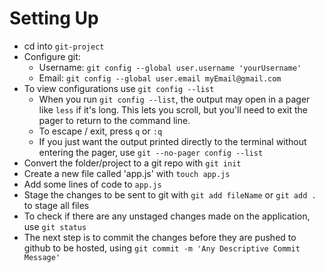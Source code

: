 # Setting Up
- cd into `git-project`
- Configure git:
    - Username: `git config --global user.username 'yourUsername'` <!-- Note: yourUsername in quotes -->
    - Email: `git config --global user.email myEmail@gmail.com` <!-- Note: No quotes for email -->
- To view configurations use `git config --list`
    <!--! Important -->
    - When you run `git config --list`, the output may open in a pager like `less` if it's long. This lets you scroll, but you'll need to exit the pager to return to the command line.
    - To escape / exit, press `q` or `:q`
    - If you just want the output printed directly to the terminal without entering the pager, use `git --no-pager config --list`
- Convert the folder/project to a git repo with `git init`
- Create a new file called 'app.js' with `touch app.js`
- Add some lines of code to `app.js`
- Stage the changes to be sent to git with `git add fileName` or `git add .` to stage all files
- To check if there are any unstaged changes made on the application, use `git status` 
- The next step is to commit the changes before they are pushed to github to be hosted, using `git commit -m 'Any Descriptive Commit Message'`
